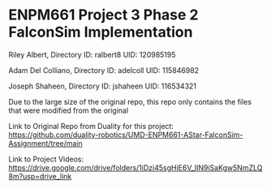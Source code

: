 # ENPM661 Project 3 Phase 2 FalconSim Implementation

Riley Albert,
Directory ID: ralbert8
UID: 120985195

Adam Del Colliano,
Directory ID: adelcoll
UID: 115846982

Joseph Shaheen,
Directory ID: jshaheen
UID: 116534321

Due to the large size of the original repo, this repo only contains the files that were modified from the original

Link to Original Repo from Duality for this project: 
https://github.com/duality-robotics/UMD-ENPM661-AStar-FalconSim-Assignment/tree/main

Link to Project Videos:
https://drive.google.com/drive/folders/1iDzi45sgHjE6V_lIN9iSaKgw5NmZLQ8m?usp=drive_link

